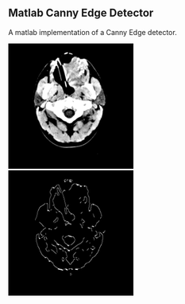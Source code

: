 ## Matlab Canny Edge Detector

A matlab implementation of a Canny Edge detector.

<img src="./images/0001.png" alt="original" width="50%" height="auto">
<img src="./images/0001_binarized.png" alt="edge_detected" width="50%" height="auto">
